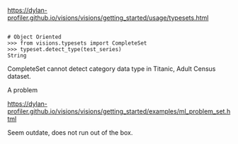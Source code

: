 https://dylan-profiler.github.io/visions/visions/getting_started/usage/typesets.html

```

# Object Oriented
>>> from visions.typesets import CompleteSet
>>> typeset.detect_type(test_series)
String

```

CompleteSet cannot detect category data type in Titanic, Adult Census dataset. 


A problem 

https://dylan-profiler.github.io/visions/visions/getting_started/examples/ml_problem_set.html

Seem outdate, does not run out of the box.